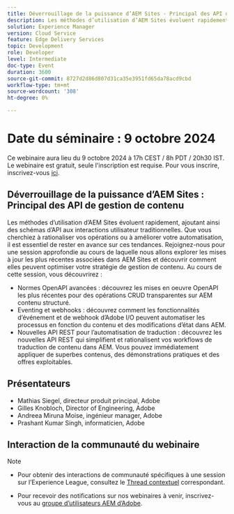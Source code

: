 ```yaml
---
title: Déverrouillage de la puissance d’AEM Sites - Principal des API de gestion de contenu
description: Les méthodes d’utilisation d’AEM Sites évoluent rapidement, ajoutant ainsi des schémas d’API aux interactions utilisateur traditionnelles. Que vous cherchiez à rationaliser vos opérations ou à améliorer votre automatisation, il est essentiel de rester en avance sur ces tendances. Rejoignez-nous pour une session approfondie au cours de laquelle nous allons explorer les mises à jour les plus récentes associées dans AEM Sites et découvrir comment elles peuvent optimiser votre stratégie de gestion de contenu.
solution: Experience Manager
version: Cloud Service
feature: Edge Delivery Services
topic: Development
role: Developer
level: Intermediate
doc-type: Event
duration: 3600
source-git-commit: 8727d2d86d807d31ca35e3951fd65da78acd9cbd
workflow-type: tm+mt
source-wordcount: '308'
ht-degree: 0%

---
```


# Date du séminaire : 9 octobre 2024

Ce webinaire aura lieu du 9 octobre 2024 à 17h CEST / 8h PDT / 20h30 IST.
Le webinaire est gratuit, seule l&#39;inscription est requise.
Pour vous inscrire, inscrivez-vous [ici](https://adobe.ly/4g6TYck).

## Déverrouillage de la puissance d’AEM Sites : Principal des API de gestion de contenu

Les méthodes d’utilisation d’AEM Sites évoluent rapidement, ajoutant ainsi des schémas d’API aux interactions utilisateur traditionnelles. Que vous cherchiez à rationaliser vos opérations ou à améliorer votre automatisation, il est essentiel de rester en avance sur ces tendances. Rejoignez-nous pour une session approfondie au cours de laquelle nous allons explorer les mises à jour les plus récentes associées dans AEM Sites et découvrir comment elles peuvent optimiser votre stratégie de gestion de contenu. Au cours de cette session, vous découvrirez :
* Normes OpenAPI avancées : découvrez les mises en oeuvre OpenAPI les plus récentes pour des opérations CRUD transparentes sur AEM contenu structuré.
* Eventing et webhooks : découvrez comment les fonctionnalités d’événement et de webhook d’Adobe I/O peuvent automatiser les processus en fonction du contenu et des modifications d’état dans AEM.
* Nouvelles API REST pour l’automatisation de traduction : découvrez les nouvelles API REST qui simplifient et rationalisent vos workflows de traduction de contenu dans AEM.
Vous pouvez immédiatement appliquer de superbes contenus, des démonstrations pratiques et des offres exploitables.

## Présentateurs

* Mathias Siegel, directeur produit principal, Adobe
* Gilles Knobloch, Director of Engineering, Adobe
* Andreea Miruna Moise, ingénieur manager, Adobe
* Prashant Kumar Singh, informaticien, Adobe

## Interaction de la communauté du webinaire

>[!NOTE]
>
>* Pour obtenir des interactions de communauté spécifiques à une session sur l’Experience League, consultez le [Thread contextuel](https://adobe.ly/4e34grR) correspondant.
>
>* Pour recevoir des notifications sur nos webinaires à venir, inscrivez-vous au [groupe d’utilisateurs AEM d’Adobe](https://aem-augs.adobe.com/).

